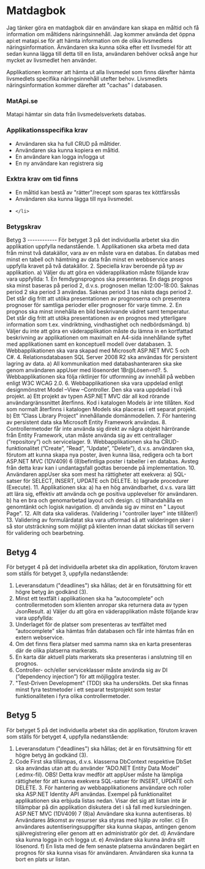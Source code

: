 <h1>Matdagbok</h1>
<p>
    Jag tänker göra en matdagbok där en användare kan skapa en måltid och få information om måltidens näringsinnehåll.
    Jag kommer använda det öppna api:et matapi.se för att hämta information om de olika livsmedlens näringsinformation.
    Änvändaren ska kunna söka efter ett livsmedel för att sedan kunna lägga till detta till en lista, användaren behöver
    också ange hur mycket av livsmedlet hen använder.
</p>
<p>
    Applikationen kommer att hämta ut alla livsmedel som finns därefter hämta livsmedlets specifika näringsinnehåll utefter behov. 
    Livsmedlets näringsinformation kommer därefter att "cachas" i databasen. 
</p>
<h3>
    MatApi.se
</h3>
<p>
    Matapi hämtar sin data från livsmedelsverkets databas.
</p>
<h3>Applikationsspecifika krav</h3>
<ul>
    <li>
        Användaren ska ha full CRUD på måltider.
    </li>
    <li>
        Användaren ska kunna kopiera en måltid.
    </li>
    <li>
        En användare kan logga in/logga ut
    </li>
    <li>
        En ny användare kan registrera sig
    </li>
</ul>
<h3>Exktra krav om tid finns</h3>
<ul>
    <li>
        En måltid kan bestå av "rätter"/recept som sparas tex köttfärssås
    </li>
    <li>
        Användaren ska kunna lägga till nya livsmedel.
    </li>
    <li>

    </li>

</ul>
<h3>Betygskrav</h3>
Betyg 3
------------
För betyget 3 på det individuella arbetet ska din applikation uppfylla nedanstående.
1. Applikationen ska arbeta med data från minst två datakällor, vara av en måste vara en databas. En
databas med minst en tabell och hämtning av data från minst en webbservice anses uppfylla kravet
på två datakällor.
2. Speciella krav beroende på typ av applikation.
a) Väljer du att göra en väderapplikation måste följande krav vara uppfyllda:
1. En femdygnsprognos ska presenteras. En dags prognos ska minst baseras på period 2,
d.v.s. prognosen mellan 12:00-18:00. Saknas period 2 ska period 3 användas. Saknas
period 3 tas nästa dags period 2. Det står dig fritt att utöka presentationen av
prognoserna och presentera prognoser för samtliga perioder eller prognoser för varje
timme.
2. En prognos ska minst innehålla en bild beskrivande vädret samt temperatur. Det står dig
fritt att utöka presentationen av en prognos med ytterligare information som t.ex.
vindriktning, vindhastighet och nedbördsmängd.
b) Väljer du inte att göra en väderapplikation måste du lämna in en kortfattad beskrivning av
applikationen om maximalt en A4-sida innehållande syftet med applikationen samt en
konceptuell modell över databasen.
3. Webbapplikationen ska vara skapad med Microsoft ASP.NET MVC 5 och C#.
4. Relationsdatabasen SQL Server 2008 R2 ska användas för persistent lagring av data.
a) All kommunikation med databashanteraren ska ske genom användaren appUser med
lösenordet 1Br@Lösen=rd?.
5. Webbapplikationen ska följa riktlinjer för utformning av innehåll på webben enligt W3C WCAG
2.0.
6. Webbapplikationen ska vara uppdelad enligt designmönstret Model –View –Controller. Den ska
vara uppdelad i två projekt.
a) Ett projekt av typen ASP.NET MVC där all kod rörande användargränssnittet återfinns. Kod i
katalogen Models är inte tillåten. Kod som normalt återfinns i katalogen Models ska placeras
i ett separat projekt.
b) Ett ”Class Library Project” innehållande domänmodellen.
7. För hantering av persistent data ska Microsoft Entity Framework användas.
8. Controllermetoder får inte använda sig direkt av några objekt härrörande från Entity Framework,
utan måste använda sig av ett centrallager (”repository”) och servicelager.
9. Webbapplikationen ska ha CRUD-funktionalitet (”Create”, ”Read”, ”Update”, ”Delete”), d.v.s.
användaren ska, förutom att kunna skapa nya poster, även kunna läsa, redigera och ta bort
ASP.NET MVC (1DV409) 6 (8)befintliga poster i tabeller i en databas. Avsteg från detta krav kan i undantagsfall godtas beroende
på implementation.
10. Användaren appUser ska som mest ha rättigheter att exekvera:
a) SQL-satser för SELECT, INSERT, UPDATE och DELETE.
b) lagrade procedurer (Execute).
11. Applikationen ska:
a) ha en hög användbarhet, d.v.s. vara lätt att lära sig, effektiv att använda och ge positiva
upplevelser för användaren.
b) ha en bra och genomarbetad layout och design.
c) tillhandahålla en genomtänkt och logisk navigation.
d) använda sig av minst en " Layout Page".
12. Allt data ska valideras. (Validering i "controller layer" inte tillåten!)
13. Validering av formulärdatat ska vara utformad så att valideringen sker i så stor utsträckning som
möjligt på klienten innan datat skickas till servern för validering och bearbetning.

Betyg 4
------------
För betyget 4 på det individuella arbetet ska din applikation, förutom kraven som ställs för betyget 3,
uppfylla nedanstående:
1. Leveransdatum ("deadlines") ska hållas; det är en förutsättning för ett högre betyg än godkänd (3).
2. Minst ett textfält i applikationen ska ha ”autocomplete” och controllermetoden som klienten
anropar ska returnera data av typen JsonResult.
a) Väljer du att göra en väderapplikation måste följande krav vara uppfyllda:
1. Underlaget för de platser som presenteras av textfältet med ”autocomplete” ska hämtas
från databasen och får inte hämtas från en extern webservice.
3. Om det finns flera platser med samma namn ska en karta presenteras där de olika platserna
markerats.
4. En karta där aktuell plats markerats ska presenteras i anslutning till en prognos.
5. Controller- och/eller serviceklasser måste använda sig av DI (”dependency injection”) för att
möjliggöra tester.
6. "Test-Driven Development" (TDD) ska ha undersökts. Det ska finnas minst fyra testmetoder i ett
separat testprojekt som testar funktionaliteten i fyra olika controllermetoder.

Betyg 5
------------
För betyget 5 på det individuella arbetet ska din applikation, förutom kraven som ställs för betyget 4,
uppfylla nedanstående:
1. Leveransdatum ("deadlines") ska hållas; det är en förutsättning för ett högre betyg än godkänd (3).
2. Code First ska tillämpas, d.v.s. klasserna DbContext respektive DbSet<t>
    ska användas utan att
    du använder ”ADO.NET Entity Data Model” (.edmx-fil). OBS! Detta krav medför att appUser
    måste ha lämpliga rättigheter för att kunna exekvera SQL-satser för INSERT, UPDATE och
    DELETE.
    3. För hantering av webbapplikationens användare och roller ska ASP.NET Identity API användas.
    Exempel på funktionalitet applikationen ska erbjuda listas nedan. Visar det sig att listan inte är
    tillämpbar på din applikation diskutera det i så fall med kursledningen.
    ASP.NET MVC (1DV409) 7 (8)a) Användare ska kunna autentiseras.
    b) Användares åtkomst av resurser ska styras med hjälp av roller.
    c) En användares autentiseringsuppgifter ska kunna skapas, antingen genom självregistrering
    eller genom att en administratör gör det.
    d) Användare ska kunna logga in och logga ut.
    e) Användare ska kunna ändra sitt lösenord.
    f) En lista med de fem senaste platserna användaren begärt en prognos för ska kunna visas för
    användaren. Användaren ska kunna ta bort en plats ur listan.
